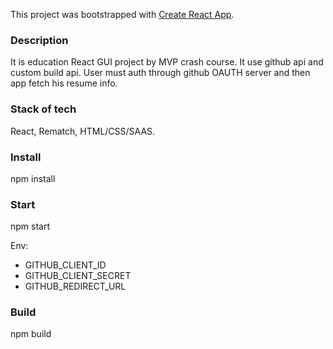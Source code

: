 This project was bootstrapped with [Create React App](https://github.com/facebook/create-react-app).

### Description

It is education React GUI project by MVP crash course.
It use github api and custom build api.
User must auth through github OAUTH server and then app fetch his resume info.

### Stack of tech

React, Rematch, HTML/CSS/SAAS.

### Install

npm install

### Start

npm start

Env:

- GITHUB_CLIENT_ID
- GITHUB_CLIENT_SECRET
- GITHUB_REDIRECT_URL

### Build

npm build
